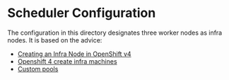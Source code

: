 # Scheduler Configuration

The configuration in this directory designates three worker nodes as infra nodes. It is based on the advice:

* [Creating an Infra Node in OpenShift v4](https://access.redhat.com/solutions/4287111)
* [Openshift 4 create infra machines ](https://access.redhat.com/solutions/4342791)
* [Custom pools](https://github.com/openshift/machine-config-operator/blob/master/docs/custom-pools.md)

